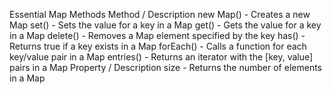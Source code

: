 Essential Map Methods
Method	  /    Description
new Map()	- Creates a new Map
set()	    - Sets the value for a key in a Map
get()	    - Gets the value for a key in a Map
delete()	- Removes a Map element specified by the key
has()	    - Returns true if a key exists in a Map
forEach()	- Calls a function for each key/value pair in a Map
entries()	- Returns an iterator with the [key, value] pairs in a Map
Property  /	  Description
size	    - Returns the number of elements in a Map